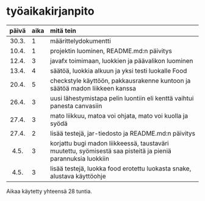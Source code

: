 # työaikakirjanpito

| päivä | aika | mitä tein  |
| :----:|:-----| :-----|
| 30.3. | 1 | määrittelydokumentti |
| 10.4. | 1 | projektin luominen, README.md:n päivitys |
| 12.4. | 3 | javafx toimimaan, luokkien ja päävalikon luominen |
| 13.4. | 4 | säätöä, luokkia alkuun ja yksi testi luokalle Food |
| 20.4. | 5 | checkstyle käyttöön, pakkausrakenne kuntoon ja säätöä madon liikkeen kanssa |
| 26.4. | 3 | uusi lähestymistapa pelin luontiin eli kenttä vaihtui panesta canvasiin |
| 27.4. | 3 | mato liikkuu, matoa voi ohjata, mato voi kuolla ja syödä |
| 27.4. | 2 | lisää testejä, jar-tiedosto ja README.md:n päivitys |
| 4.5. | 3 | korjattu bugi madon liikkeessä, taustaväri muutettu, syömisestä saa pisteitä ja pieniä parannuksia luokkiin |
| 4.5. | 3 | lisää testejä, luokka food erotettu luokasta snake, alustava käyttöohje |

Aikaa käytetty yhteensä 28 tuntia.
